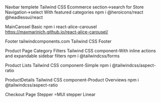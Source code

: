 Navbar templete
Tailwind CSS 
Ecommerce section->search for Store Navigation->select With featured categories
npm i @heroicons/react @headlessui/react


MainCarosel
Basic
npm i react-alice-carousel
https://maxmarinich.github.io/react-alice-carousel/

Footer
tailwindcomponents.com
Tailwind CSS Footer

Product Page
Category Filters
Tailwind CSS component-With inline actions and expandable sidebar filters
npm i @tailwindcss/forms

Product Lists
Tailwind CSS component-Simple
npm i @tailwindcss/aspect-ratio

ProductDetails
Tailwind CSS component-Product Overviews
npm i @tailwindcss/aspect-ratio

Checkout Page
Stepper =MUI stepper Linear